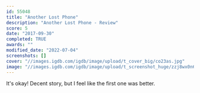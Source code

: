 ```yaml
---
id: 55048
title: "Another Lost Phone"
description: "Another Lost Phone - Review"
score: 5
date: "2017-09-30"
completed: TRUE
awards: ""
modified_date: "2022-07-04"
screenshots: []
cover: "//images.igdb.com/igdb/image/upload/t_cover_big/co23as.jpg"
image: "//images.igdb.com/igdb/image/upload/t_screenshot_huge/zzj8wx0n62snqzzoucu4.jpg"
---
```

It's okay! Decent story, but I feel like the first one was better.